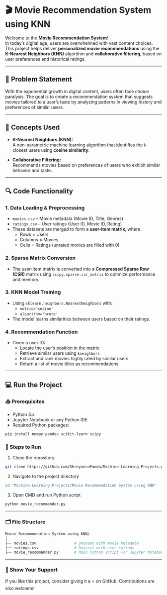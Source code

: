 # 🎬 Movie Recommendation System using KNN

Welcome to the **Movie Recommendation System**!  
In today’s digital age, users are overwhelmed with vast content choices. This project helps deliver **personalized movie recommendations** using the **K-Nearest Neighbors (KNN)** algorithm and **collaborative filtering**, based on user preferences and historical ratings.

---

## 🧠 Problem Statement

With the exponential growth in digital content, users often face choice paralysis. The goal is to create a recommendation system that suggests movies tailored to a user’s taste by analyzing patterns in viewing history and preferences of similar users.

---

## 🚀 Concepts Used

- **K-Nearest Neighbors (KNN):**  
  A non-parametric machine learning algorithm that identifies the `k` closest users using **cosine similarity**.

- **Collaborative Filtering:**  
  Recommends movies based on preferences of users who exhibit similar behavior and taste.

---

## 🔍 Code Functionality

### 1. **Data Loading & Preprocessing**
- `movies.csv` – Movie metadata (Movie ID, Title, Genres)
- `ratings.csv` – User ratings (User ID, Movie ID, Rating)
- These datasets are merged to form a **user-item matrix**, where:
  - Rows = Users  
  - Columns = Movies  
  - Cells = Ratings (unrated movies are filled with 0)

### 2. **Sparse Matrix Conversion**
- The user-item matrix is converted into a **Compressed Sparse Row (CSR)** matrix using `scipy.sparse.csr_matrix` to optimize performance and memory.

### 3. **KNN Model Training**
- Using `sklearn.neighbors.NearestNeighbors` with:
  - `metric='cosine'`  
  - `algorithm='brute'`
- The model learns similarities between users based on their ratings.

### 4. **Recommendation Function**
- Given a user ID:
  - Locate the user’s position in the matrix  
  - Retrieve similar users using `kneighbors`  
  - Extract and rank movies highly rated by similar users  
  - Return a list of movie titles as recommendations

---

## 💻 Run the Project

### 📥 Prerequisites

- Python 3.x
- Jupyter Notebook or any Python IDE
- Required Python packages:

```bash
pip install numpy pandas scikit-learn scipy
```

### 📌 Steps to Run
1. Clone the repository
```bash
git clone https://github.com/ShreyansuPanda/Machine-Learning-Projects.git
```
2. Navigate to the project directory
```bash
cd "Machine-Learning-Projects/Movie Recommendation System using KNN"
```
3. Open CMD and run Python script
```bash
python movie_recommender.py
```
---

### 🗂️ File Structure
```sh
Movie Recommendation System using KNN/
│
├── movies.csv                 # Dataset with movie metadata
├── ratings.csv                # Dataset with user ratings
├── movie_recommender.py       # Main Python script (or Jupyter Notebook)
```
---

### 🌟 Show Your Support
If you like this project, consider giving it a ⭐ on GitHub. Contributions are also welcome!
